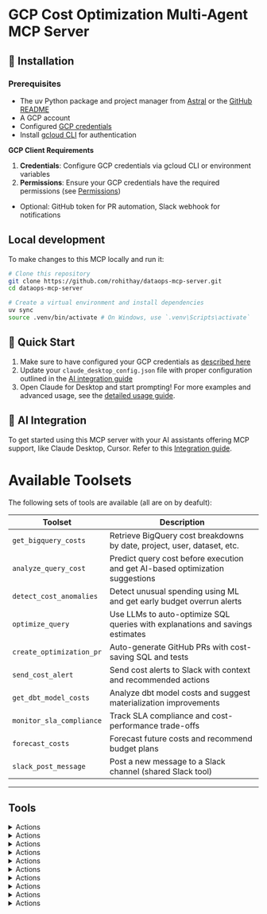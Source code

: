 # GCP Cost Optimization Multi-Agent MCP Server

## 🚀 Installation

### Prerequisites
* The uv Python package and project manager from [Astral](https://docs.astral.sh/uv/getting-started/installation/) or the [GitHub README](https://github.com/astral-sh/uv#installation)
* A GCP account
* Configured [GCP credentials](https://github.com/rohithay/cloud-dataops-agent/blob/main/docs/gcp-config.md)
* Install [gcloud CLI](https://cloud.google.com/sdk/docs/install-sdk) for authentication

**GCP Client Requirements**
1. **Credentials**: Configure GCP credentials via gcloud CLI or environment variables
2. **Permissions**: Ensure your GCP credentials have the required permissions (see [Permissions](https://github.com/rohithay/cloud-dataops-agent/blob/main/docs/permissions.md))
* Optional: GitHub token for PR automation, Slack webhook for notifications

## Local development

To make changes to this MCP locally and run it:
   ```bash
   # Clone this repository
   git clone https://github.com/rohithay/dataops-mcp-server.git
   cd dataops-mcp-server

   # Create a virtual environment and install dependencies
   uv sync
   source .venv/bin/activate # On Windows, use `.venv\Scripts\activate`
   ```

## 🚦 Quick Start
1. Make sure to have configured your GCP credentials as [described here](https://github.com/rohithay/cloud-dataops-agent/blob/main/docs/gcp-config.md)
2. Update your `claude_desktop_config.json` file with proper configuration outlined in the [AI integration guide](https://github.com/rohithay/cloud-dataops-agent/blob/main/docs/ai-integration.md)
3. Open Claude for Desktop and start prompting!
For more examples and advanced usage, see the [detailed usage guide](https://github.com/rohithay/cloud-dataops-agent/blob/main/docs/usage.md).

## 🤖 AI Integration
To get started using this MCP server with your AI assistants offering MCP support, like Claude Desktop, Cursor. Refer to this [Integration guide](https://github.com/rohithay/cloud-dataops-agent/blob/main/docs/ai-integration.md).

# Available Toolsets

The following sets of tools are available (all are on by deafult):

<!-- START AUTOMATED TOOLSETS -->
Toolset | Description
---|---
`get_bigquery_costs` | Retrieve BigQuery cost breakdowns by date, project, user, dataset, etc.
`analyze_query_cost` | Predict query cost before execution and get AI-based optimization suggestions
`detect_cost_anomalies` | Detect unusual spending using ML and get early budget overrun alerts
`optimize_query` | Use LLMs to auto-optimize SQL queries with explanations and savings estimates
`create_optimization_pr` | Auto-generate GitHub PRs with cost-saving SQL and tests
`send_cost_alert` | Send cost alerts to Slack with context and recommended actions
`get_dbt_model_costs` | Analyze dbt model costs and suggest materialization improvements
`monitor_sla_compliance` | Track SLA compliance and cost-performance trade-offs
`forecast_costs` | Forecast future costs and recommend budget plans
`slack_post_message` | Post a new message to a Slack channel (shared Slack tool)

<!--END AUTOMATED TOOLSETS -->
---

## Tools


<!-- START AUTOMATED TOOLS -->
<details>

<summary>Actions</summary>

### Tool: `get_bigquery_costs`
Retrieve comprehensive BigQuery cost analysis for specified time periods.

| Parameters | Type     | Description |
|------------|----------|-------------|
| `days` | number (default: 7) | Number of days to analyze (1–90) |
| `project_id` | string (optional) | Specific GCP project ID |
| `include_predictions` | boolean (default: true) | Include ML-based cost forecasting |
| `group_by` | array (default: ["date"]) | Grouping dimensions (date, user, dataset, query_type) |
| `include_query_details` | boolean (default: false) | Include individual query cost breakdowns |

</details>

<details>

<summary>Actions</summary>

### Tool: `analyze_query_cost`
Predict cost of a SQL query before execution and get optimization suggestions.

| Parameters | Type     | Description |
|------------|----------|-------------|
| `sql` | string (required) | SQL query to analyze |
| `project_id` | string (optional) | GCP project ID |
| `include_optimization` | boolean (default: true) | Include AI-powered optimization suggestions |
| `optimization_model` | string (default: "claude") | Model to use ("claude", "gpt-4") |
| `create_pr_if_savings` | boolean (default: false) | Create GitHub PR if savings exceed threshold |

</details>

<details>

<summary>Actions</summary>

### Tool: `detect_cost_anomalies`
Use ML to detect cost spikes, anomalies, and early signs of overruns.

| Parameters | Type     | Description |
|------------|----------|-------------|
| `days` | number (default: 30) | Historical days to analyze |
| `sensitivity` | string (default: "medium") | Sensitivity (low, medium, high) |
| `project_id` | string (optional) | GCP project ID |
| `alert_threshold` | number (default: 0.25) | Alert threshold (e.g., 0.25 = 25% increase) |
| `send_slack_alert` | boolean (default: false) | Send alert to Slack |

</details>

<details>

<summary>Actions</summary>

### Tool: `optimize_query`
LLM-powered query optimization with cost-saving recommendations.

| Parameters | Type     | Description |
|------------|----------|-------------|
| `sql` | string (required) | SQL query to optimize |
| `optimization_goals` | array (default: ["cost", "performance"]) | Objectives for optimization |
| `preserve_results` | boolean (default: true) | Ensure results are unchanged |
| `include_explanation` | boolean (default: true) | Include explanation of changes |
| `target_savings_pct` | number (default: 30) | Target savings percentage |
| `dbt_model_path` | string (optional) | Path to dbt model for context |

</details>

<details>

<summary>Actions</summary>

### Tool: `create_optimization_pr`
Auto-create GitHub PRs with optimized SQL and validation tests.

| Parameters | Type     | Description |
|------------|----------|-------------|
| `optimization_id` | string (required) | Optimization analysis ID |
| `repository` | string (default: "data-platform") | GitHub repo name |
| `base_branch` | string (default: "main") | Base branch for the PR |
| `title_prefix` | string (default: "🚀 Cost Optimization") | Prefix for PR title |
| `assign_reviewers` | boolean (default: true) | Auto-assign reviewers |
| `include_tests` | boolean (default: true) | Generate validation tests |

</details>

<details>

<summary>Actions</summary>

### Tool: `send_cost_alert`
Send actionable cost alerts to Slack with rich context.

| Parameters | Type     | Description |
|------------|----------|-------------|
| `alert_type` | string (required) | Type of alert (anomaly, budget_warning, optimization_opportunity) |
| `cost_data` | object (required) | Data to include in the alert |
| `severity` | string (default: "medium") | Alert severity level |
| `channel` | string (default: "#data-ops-alerts") | Slack channel for alert |
| `mention_users` | array (default: []) | Users to mention |
| `include_remediation` | boolean (default: true) | Include fix suggestions |

</details>

<details>

<summary>Actions</summary>

### Tool: `get_dbt_model_costs`
Analyze dbt model execution costs and optimization opportunities.

| Parameters | Type     | Description |
|------------|----------|-------------|
| `model_path` | string (optional) | Specific dbt model path |
| `include_dependencies` | boolean (default: true) | Analyze downstream impacts |
| `materialization_analysis` | boolean (default: true) | Suggest materialization strategy improvements |
| `days` | number (default: 7) | Time period for analysis |
| `suggest_optimizations` | boolean (default: true) | Include cost-saving suggestions |

</details>

<details>

<summary>Actions</summary>

### Tool: `monitor_sla_compliance`
Monitor pipeline SLAs and correlate with cost-performance metrics.

| Parameters | Type     | Description |
|------------|----------|-------------|
| `sla_type` | string (default: "all") | SLA type (latency, freshness, success_rate, all) |
| `time_window` | string (default: "24h") | Time window for analysis |
| `include_cost_correlation` | boolean (default: true) | Link SLA with cost data |
| `alert_on_breach` | boolean (default: false) | Send alerts for SLA breaches |
| `optimization_suggestions` | boolean (default: true) | Suggest cost-aware fixes |

</details>

<details>

<summary>Actions</summary>

### Tool: `forecast_costs`
Forecast future GCP spend using ML and scenario modeling.

| Parameters | Type     | Description |
|------------|----------|-------------|
| `forecast_days` | number (default: 30) | Days to forecast |
| `include_confidence_intervals` | boolean (default: true) | Include prediction ranges |
| `breakdown_by` | array (default: ["service"]) | Forecast by (e.g., service, project) |
| `scenario_analysis` | boolean (default: false) | Include optimistic/pessimistic forecasts |
| `budget_recommendations` | boolean (default: true) | Suggest budget allocations |

</details>

<details>

<summary>Actions</summary>

### Tool: `slack_post_message`
Post a message to a Slack channel.

| Parameters | Type     | Description |
|------------|----------|-------------|
| `channel_id` | string | ID of the Slack channel |
| `text` | string | Message text to post |

</details>
